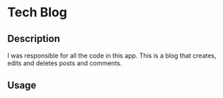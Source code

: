# Tech Blog

## Description
I was responsible for all the code in this app. This is a blog that creates, edits and deletes posts and comments.

## Usage

